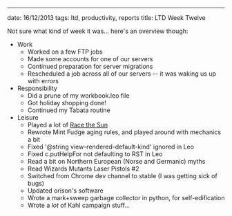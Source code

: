 ---
date: 16/12/2013
tags: ltd, productivity, reports
title: LTD Week Twelve

Not sure what kind of week it was... here's an overview though:

  - Work
    - Worked on a few FTP jobs
    - Made some accounts for one of our servers
    - Continued preparation for server migrations
    - Rescheduled a job across all of our servers -- it was waking us up with errors
  - Responsibility
    - Did a prune of my workbook.leo file
    - Got holiday shopping done!
    - Continued my Tabata routine
  - Leisure
    - Played a lot of [Race the Sun](http://flippfly.com/racethesun/)
    - Rewrote Mint Fudge aging rules, and played around with mechanics a bit
    - Fixed '@string view-rendered-default-kind' ignored in Leo
    - Fixed c.putHelpFor not defaulting to RST in Leo
    - Read a bit on Northern European (Norse and Germanic) myths
    - Read Wizards Mutants Laser Pistols #2
    - Switched from Chrome dev channel to stable (I was getting sick of bugs)
    - Updated orison's software
    - Wrote a mark+sweep garbage collector in python, for self-edification
    - Wrote a *lot* of Kahl campaign stuff...

  